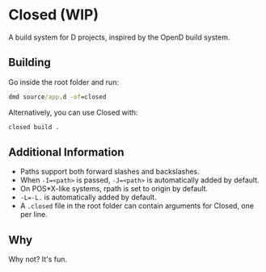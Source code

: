 # Closed (WIP)

A build system for D projects, inspired by the OpenD build system.

## Building

Go inside the root folder and run:

```cmd
dmd source/app.d -of=closed
```

Alternatively, you can use Closed with:

```cmd
closed build .
```

## Additional Information

* Paths support both forward slashes and backslashes.
* When `-I=<path>` is passed, `-J=<path>` is automatically added by default.
* On POS*X-like systems, rpath is set to origin by default.
* `-L=-L.` is automatically added by default.
* A `.closed` file in the root folder can contain arguments for Closed, one per line.

## Why

Why not? It's fun.
